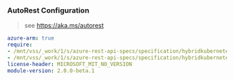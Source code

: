 ### AutoRest Configuration

> see https://aka.ms/autorest

``` yaml
azure-arm: true
require:
- /mnt/vss/_work/1/s/azure-rest-api-specs/specification/hybridkubernetes/resource-manager/readme.md
- /mnt/vss/_work/1/s/azure-rest-api-specs/specification/hybridkubernetes/resource-manager/readme.go.md
license-header: MICROSOFT_MIT_NO_VERSION
module-version: 2.0.0-beta.1
```